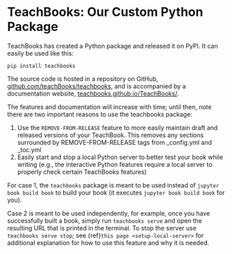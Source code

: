 # TeachBooks: Our Custom Python Package

TeachBooks has created a Python package and released it on PyPI. It can easily be used like this:
```
pip install teachbooks
```

The source code is hosted in a repository on GitHub, [github.com/teachBooks/teachbooks](https://github.com/teachBooks/teachbooks), and is accompanied by a documentation website, [teachbooks.github.io/TeachBooks/](https://teachbooks.github.io/TeachBooks/).

The features and documentation will increase with time; until then, note there are two important reasons to use the teachbooks package:
1. Use the `REMOVE-FROM-RELEASE` feature to more easily maintain draft and released versions of your TeachBook. This removes any sections surrounded by REMOVE-FROM-RELEASE tags from _config.yml and _toc.yml
2. Easily start and stop a local Python server to better test your book while writing (e.g., the interactive Python features require a local server to properly check certain TeachBooks features)

For case 1, the `teachbooks` package is meant to be used instead of `jupyter book build book` to build your book (it executes `jupyter book build book` for you).

Case 2 is meant to be used independently, for example, once you have successfully built a book, simply run `teachbooks serve` and open the resulting URL that is printed in the terminal. To stop the server use `teachbooks serve stop`; see {ref}`this page <setup-local-server>` for additional explanation for how to use this feature and why it is needed.


